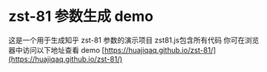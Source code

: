 # zst-81 参数生成 demo
这是一个用于生成知乎 zst-81 参数的演示项目
zst81.js包含所有代码 你可在浏览器中访问以下地址查看 demo
[https://huajiqaq.github.io/zst-81/](https://huajiqaq.github.io/zst-81/)

